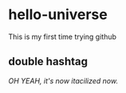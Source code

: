 # hello-universe
This is my first time trying github
## double hashtag
*OH YEAH, it's now itacilized now.*
